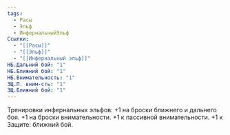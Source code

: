 ```yaml
---
tags:
  - Расы
  - Эльф
  - ИнфернальныйЭльф
Ссылки:
  - "[[Расы]]"
  - "[[Эльф]]"
  - "[[Инфернальный эльф]]"
НБ.Дальний бой: "1"
НБ.Ближний бой: "1"
НБ.Внимательность: "1"
ЗЩ.П. вним-сть: "1"
ЗЩ.Ближний бой: "1"
---
```

Тренировки инфернальных эльфов:
+1 на броски ближнего и дальнего боя. 
+1 на броски внимательности.
+1 к пассивной внимательности.
+1 к Защите: ближний бой. 










